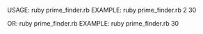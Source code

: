USAGE: ruby prime_finder.rb <lower bound> <upper bound>
EXAMPLE: ruby prime_finder.rb 2 30

OR: ruby prime_finder.rb <upper bound>
EXAMPLE: ruby prime_finder.rb 30
